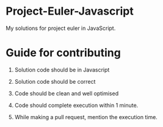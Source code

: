 # Project-Euler-Javascript
My solutions for project euler in JavaScript.

# Guide for contributing

1. Solution code should be in Javascript

2. Solution code should be correct

3. Code should be clean and well optimised

4. Code should complete execution within 1 minute.

5. While making a pull request, mention the execution time.
